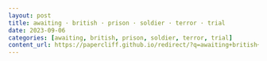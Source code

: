```yaml
---
layout: post
title: awaiting · british · prison · soldier · terror · trial
date: 2023-09-06
categories: [awaiting, british, prison, soldier, terror, trial]
content_url: https://papercliff.github.io/redirect/?q=awaiting+british+prison+soldier+terror+trial&tbs=cdr:1,cd_min:9/5/2023,cd_max:9/7/2023
---
```

